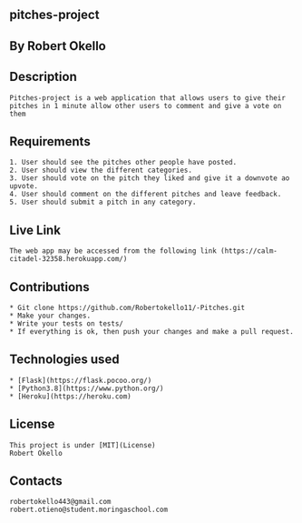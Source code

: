 ## pitches-project

## By Robert Okello

## Description

    Pitches-project is a web application that allows users to give their pitches in 1 minute allow other users to comment and give a vote on them

## Requirements

    1. User should see the pitches other people have posted.
    2. User should view the different categories.
    3. User should vote on the pitch they liked and give it a downvote ao upvote.
    4. User should comment on the different pitches and leave feedback.
    5. User should submit a pitch in any category.

## Live Link

    The web app may be accessed from the following link (https://calm-citadel-32358.herokuapp.com/)

## Contributions

    * Git clone https://github.com/Robertokello11/-Pitches.git
    * Make your changes.
    * Write your tests on tests/
    * If everything is ok, then push your changes and make a pull request.


## Technologies used

    * [Flask](https://flask.pocoo.org/)
    * [Python3.8](https://www.python.org/)
    * [Heroku](https://heroku.com)


## License

    This project is under [MIT](License) 
    Robert Okello

## Contacts

    robertokello443@gmail.com
    robert.otieno@student.moringaschool.com

